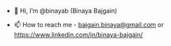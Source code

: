 - 👋 Hi, I’m @binayab (Binaya Bajgain)

  


- 📫 How to reach me - bajgain.binaya@gmail.com or https://www.linkedin.com/in/binaya-bajgain/
 
 
<!---
binayab/binayab is a ✨ special ✨ repository because its `README.md` (this file) appears on your GitHub profile.
You can click the Preview link to take a look at your changes.
--->
